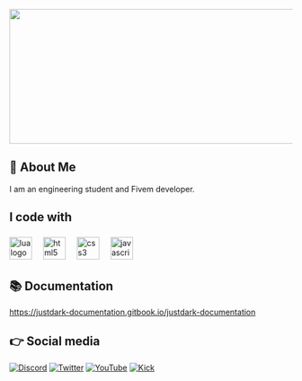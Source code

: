 <p align="center">
  <img width="612" height="240" src="https://imgur.com/p7RUgcT.png">
</p>

## 👋 About Me
I am an engineering student and Fivem developer.
<h2 align="left">I code with</h2>

###

<div align="left">
  <img src="https://cdn.jsdelivr.net/gh/devicons/devicon/icons/lua/lua-original.svg" height="40" alt="lua logo"  />
  <img width="12" />
  <img src="https://cdn.jsdelivr.net/gh/devicons/devicon/icons/html5/html5-original.svg" height="40" alt="html5 logo"  />
  <img width="12" />
  <img src="https://cdn.jsdelivr.net/gh/devicons/devicon/icons/css3/css3-original.svg" height="40" alt="css3 logo"  />
  <img width="12" />
  <img src="https://cdn.jsdelivr.net/gh/devicons/devicon/icons/javascript/javascript-original.svg" height="40" alt="javascript logo"  />
</div>

###

## 📚 Documentation
https://justdark-documentation.gitbook.io/justdark-documentation

## 👉 Social media
[![Discord](https://img.shields.io/badge/Discord-%237289DA.svg?style=for-the-badge&logo=discord&logoColor=white)](https://discord.gg/s6SmjkfZ6s)
[![Twitter](https://img.shields.io/badge/X-%23000.svg?style=for-the-badge&logo=X&logoColor=white)](https://x.com/JustD1rk)
[![YouTube](https://img.shields.io/badge/YouTube-%23FF0000.svg?style=for-the-badge&logo=YouTube&logoColor=white)](https://www.youtube.com/@newpixelstore)
[![Kick](https://img.shields.io/badge/Kick-%2353FC18.svg?style=for-the-badge&logo=Kick&logoColor=white)](https://kick.com/justd1rk)